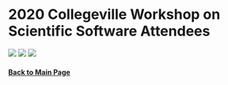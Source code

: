 # 2020 Collegeville Workshop on Scientific Software Attendees

![](assets/CW21-Participants-1.png)
![](assets/CW21-Participants-2.png)
![](assets/CW21-Participants-3.png)

#### [Back to Main Page](index.md)
